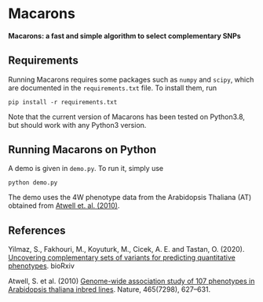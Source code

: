 # Macarons
#### Macarons: a fast and simple algorithm to select complementary SNPs
## Requirements
Running Macarons requires some packages such as `numpy` and `scipy`, which are documented in the `requirements.txt` file. To install them, run
```
pip install -r requirements.txt
```
Note that the current version of Macarons has been tested on Python3.8, but should work with any Python3 version.

## Running Macarons on Python
A demo is given in `demo.py`. To run it, simply use
```
python demo.py
```
The demo uses the 4W phenotype data from the Arabidopsis Thaliana (AT) obtained from [Atwell et. al. (2010)](https://www.ncbi.nlm.nih.gov/pubmed/20336072). 


## References
Yilmaz, S., Fakhouri, M., Koyuturk, M., Cicek, A. E. and Tastan, O. (2020). [Uncovering complementary sets of variants for predicting quantitative phenotypes](https://doi.org/10.1101/2020.12.11.419952). bioRxiv

Atwell, S. et al. (2010) [Genome-wide association study of 107 phenotypes
in Arabidopsis thaliana inbred lines](https://www.ncbi.nlm.nih.gov/pubmed/20336072). Nature, 465(7298), 627–631.

